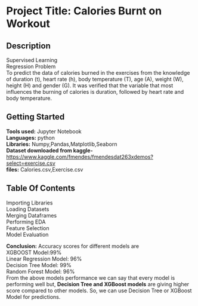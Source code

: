 # Project Title: Calories Burnt on Workout  
## Description 
Supervised Learning    
Regression Problem    
To predict the data of calories burned in the exercises from the knowledge of duration (t), heart rate (h), body temperature (T), age (A), weight (W), height (H) and gender (G). It was verified that the variable that most influences the burning of calories is duration, followed by heart rate and body temperature.   

## Getting Started
**Tools used:** Jupyter Notebook  
**Languages:** python  
**Libraries:** Numpy,Pandas,Matplotlib,Seaborn  
**Dataset downloaded from kaggle-** https://www.kaggle.com/fmendes/fmendesdat263xdemos?select=exercise.csv  
**files:** Calories.csv,Exercise.csv  

## Table Of Contents  
Importing Libraries  
Loading Datasets  
Merging Dataframes    
Performing EDA  
Feature Selection  
Model Evaluation  

**Conclusion:** Accuracy scores for different models are  
 XGBOOST Model:99%  
 Linear Regression Model: 96%  
 Decision Tree Model: 99%  
 Random Forest Model: 96%    
From the above models performance we can say that every model is performing well but, **Decision Tree and XGBoost models** are giving higher score compared to other models. So, we can use Decision Tree or XGBoost Model for predictions.
